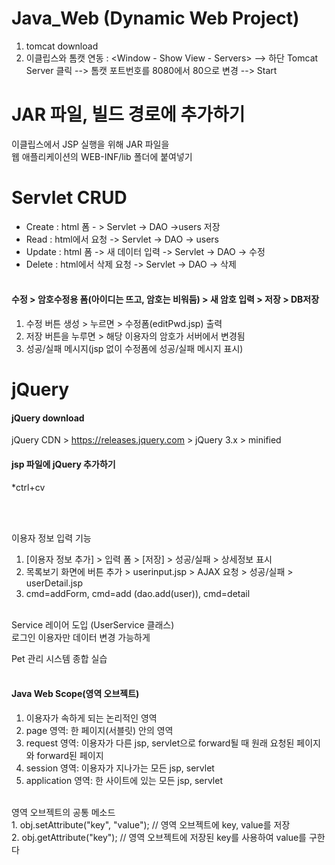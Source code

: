 # Java_Web (Dynamic Web Project)
1. tomcat download <br />
2. 이클립스와 톰캣 연동 : <Window - Show View - Servers> --> 하단 Tomcat Server 클릭 --> 톰캣 포트번호를 8080에서 80으로 변경 --> Start<br />

# JAR 파일, 빌드 경로에 추가하기
이클립스에서 JSP 실행을 위해 JAR 파일을<br />
웹 애플리케이션의 WEB-INF/lib 폴더에 붙여넣기<br />

# Servlet CRUD
- Create : html 폼 - > Servlet -> DAO ->users 저장 <br />
- Read : html에서 요청 -> Servlet -> DAO -> users <br />
- Update : html 폼 -> 새 데이터 입력 -> Servlet -> DAO -> 수정 <br />
- Delete : html에서 삭제 요청 -> Servlet -> DAO -> 삭제 <br /><br />

#### 수정 > 암호수정용 폼(아이디는 뜨고, 암호는 비워둠) > 새 암호 입력 > 저장 > DB저장<br />
1. 수정 버튼 생성 > 누르면 > 수정폼(editPwd.jsp) 출력<br />
2. 저장 버튼을 누루면 > 해당 이용자의 암호가 서버에서 변경됨<br />
3. 성공/실패 메시지(jsp 없이 수정폼에 성공/실패 메시지 표시)<br />

# jQuery
#### jQuery download <br />
jQuery CDN > https://releases.jquery.com > jQuery 3.x >  minified <br />

#### jsp 파일에 jQuery 추가하기
*ctrl+cv <br />
<script src="https://code.jquery.com/jquery-3.7.1.min.js" integrity="sha256-/JqT3SQfawRcv/BIHPThkBvs0OEvtFFmqPF/lYI/Cxo=" crossorigin="anonymous"></script>
<br /><br />

이용자 정보 입력 기능<br />
1. [이용자 정보 추가] > 입력 폼 > [저장] > 성공/실패 > 상세정보 표시<br />
2. 목록보기 화면에 버튼 추가  > userinput.jsp > AJAX 요청 > 성공/실패 > userDetail.jsp<br />
3. cmd=addForm, cmd=add (dao.add(user)), cmd=detail<br />
<br /> 
Service 레이어 도입 (UserService 클래스)<br />
로그인 이용자만 데이터 변경 가능하게<br />

Pet 관리 시스템 종합 실습<br />
<br />
#### Java Web Scope(영역 오브젝트)<br />
1. 이용자가 속하게 되는 논리적인 영역<br />
2. page 영역: 한 페이지(서블릿) 안의 영역<br />
3. request 영역: 이용자가 다른 jsp, servlet으로 forward될 때 원래 요청된 페이지와 forward된 페이지<br />
4. session 영역: 이용자가 지나가는 모든 jsp, servlet<br />
5. application 영역: 한 사이트에 있는 모든 jsp, servlet<br />
<br />
영역 오브젝트의 공통 메소드<br />
1. obj.setAttribute("key", "value"); // 영역 오브젝트에 key, value를 저장<br />
2. obj.getAttribute("key"); // 영역 오브젝트에 저장된 key를 사용하여 value를 구한다<br />



